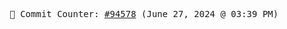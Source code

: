 <p align="center">
    <samp>
        📮 Commit Counter: <a href="https://github.com/Javascript-void0/Javascript-void0/commits/main">#94578</a> (June 27, 2024 @ 03:39 PM)
    </samp>
</p>